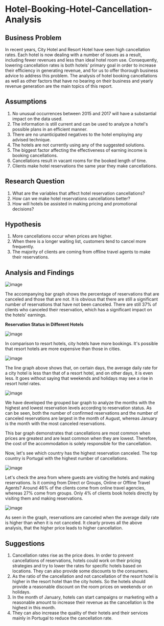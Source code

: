 # Hotel-Booking-Hotel-Cancellation-Analysis

## Business Problem

In recent years, City Hotel and Resort Hotel have seen high cancellation rates. Each hotel is now dealing with a number of issues as a result, including fewer revenues and less than ideal hotel room use. Consequently, lowering cancellation rates is both hotels' primary goal in order to increase their efficiency in generating revenue, and for us to offer thorough business advice to address this problem. The analysis of hotel booking cancellations as well as other factors that have no bearing on their business and yearly revenue generation are the main topics of this report.

## Assumptions

1. No unusual occurrences between 2015 and 2017 will have a substantial impact on the data used.
2. The information is still current and can be used to analyze a hotel's possible plans in an efficient manner.
3. There are no unanticipated negatives to the hotel employing any advised technique.
4. The hotels are not currently using any of the suggested solutions.
5. The biggest factor affecting the effectiveness of earning income is booking cancellations.
6. Cancellations result in vacant rooms for the booked length of time.
7. Clients make hotel reservations the same year they make cancellations.

## Research Question

1. What are the variables that affect hotel reservation cancellations?
2. How can we make hotel reservations cancellations better?
3. How will hotels be assisted in making pricing and promotional decisions?

## Hypothesis

1. More cancellations occur when prices are higher.
2. When there is a longer waiting list, customers tend to cancel more frequently.
3. The majority of clients are coming from offline travel agents to make their reservations.

## Analysis and Findings

![image](https://github.com/user-attachments/assets/00520950-546b-4b6a-b6e7-ba4f9409f074)

The accompanying bar graph shows the percentage of reservations that are canceled and those that are not. It is obvious that there are still a significant number of reservations that have not been canceled. There are still 37% of clients who canceled their reservation, which has a significant impact on the hotels' earnings.

**Reservation Status in Different Hotels**

![image](https://github.com/user-attachments/assets/fce51deb-877b-4b38-af27-9fb636c120d4)

In comparison to resort hotels, city hotels have more bookings. It's possible that resort hotels are more expensive than those in cities.


![image](https://github.com/user-attachments/assets/01d56e24-655f-4177-a23b-4a646ac20aa9)



The line graph above shows that, on certain days, the average daily rate for a city hotel is less than that of a resort hotel, and on other days, it is even less. It goes without saying that weekends and holidays may see a rise in resort hotel rates.

![image](https://github.com/user-attachments/assets/030338b0-fe56-408c-ab22-4b10cf4d92d0)


We have developed the grouped bar graph to analyze the months with the highest and lowest reservation levels according to reservation status. As can be seen, both the number of confirmed reservations and the number of canceled reservations are largest in the month of August, whereas January is the month with the most canceled reservations.

This bar graph demonstrates that cancellations are most common when prices are greatest and are least common when they are lowest. Therefore, the cost of the accommodation is solely responsible for the cancellation.

Now, let's see which country has the highest reservation canceled. The top country is Portugal with the highest number of cancellations.

![image](https://github.com/user-attachments/assets/f6e26efc-5cbc-49f1-87f5-c0494640f50e)


Let's check the area from where guests are visiting the hotels and making reservations. Is it coming from Direct or Groups, Online or Offline Travel Agents? Around 46% of the clients come from online travel agencies, whereas 27% come from groups. Only 4% of clients book hotels directly by visiting them and making reservations.


![image](https://github.com/user-attachments/assets/d8d86cab-7b25-4303-9ca1-7ca5de79e0b3)


As seen in the graph, reservations are canceled when the average daily rate is higher than when it is not canceled. It clearly proves all the above analysis, that the higher price leads to higher cancellation.

## Suggestions

1. Cancellation rates rise as the price does. In order to prevent cancellations of reservations, hotels could work on their pricing strategies and try to lower the rates for specific hotels based on locations. They can also provide some discounts to the consumers.
2. As the ratio of the cancellation and not cancellation of the resort hotel is higher in the resort hotel than the city hotels. So the hotels should provide a reasonable discount on the room prices on weekends or on holidays.
3. In the month of January, hotels can start campaigns or marketing with a reasonable amount to increase their revenue as the cancellation is the highest in this month.
4. They can also increase the quality of their hotels and their services mainly in Portugal to reduce the cancellation rate.

